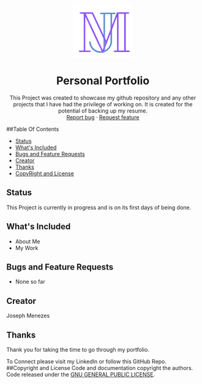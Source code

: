 <style>
    .centeredClass{
        text-align: center;
    }
</style>

<div class="centeredClass" >
    <img src="mainLogo.png" alt="Personal Port">
</div>

<h1 class="centeredClass">Personal Portfolio</h1>

<p class="centeredClass">
   This Project was created to showcase my github repository and any other projects that 
    I have had the privilege of working on. It is created for the potential of backing up my resume.
    <br>
    <a href="https://github.com/joeguy57/PersonalPortfolio/issues">Report bug</a>
    ·
    <a href="https://github.com/joeguy57/PersonalPortfolio/issues">Request feature</a>
</p>

##Table Of Contents
- [Status](#status)
- [What's Included](#whats-included)
- [Bugs and Feature Requests](#bugs-and-feature-requests)
- [Creator](#creator)
- [Thanks](#thanks)
- [CopyRight and License](#copyright-and-license)

## Status
This Project is currently in progress and is on its first days of being done.

## What's Included
- About Me
- My Work

## Bugs and Feature Requests
- None so far
## Creator
 Joseph Menezes
## Thanks
Thank you for taking the time to go through my portfolio.

To Connect please visit my LinkedIn or follow this GitHub Repo.
##Copyright and License
Code and documentation copyright the authors. Code released under the [GNU GENERAL PUBLIC LICENSE](LICENSE).